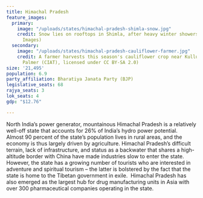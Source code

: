 ```yaml
---
title: Himachal Pradesh
feature_images:
  primary:
    image: "/uploads/states/himachal-pradesh-shimla-snow.jpg"
    credit: Snow lies on rooftops in Shimla, after heavy winter showers. (STR/AFP/Getty
      Images)
  secondary:
    image: "/uploads/states/himachal-pradesh-cauliflower-farmer.jpg"
    credit: A farmer harvests this season's cauliflower crop near Kullu town. (Neil
      Palmer (CIAT), licensed under CC BY-SA 2.0)
size: '21,495'
population: 6.9
party_affiliation: Bharatiya Janata Party (BJP)
legislative_seats: 68
rajya_seats: 3
lok_seats: 4
gdp: "$12.76"

---
```

North India’s power generator, mountainous Himachal Pradesh is a relatively well-off state that accounts for 26% of India’s hydro power potential.  Almost 90 percent of the state’s population lives in rural areas, and the economy is thus largely driven by agriculture. Himachal Pradesh’s difficult terrain, lack of infrastructure, and status as a backwater that shares a high-altitude border with China have made industries slow to enter the state.  However, the state has a growing number of tourists who are interested in adventure and spiritual tourism – the latter is bolstered by the fact that the state is home to the Tibetan government in exile.  Himachal Pradesh has also emerged as the largest hub for drug manufacturing units in Asia with over 300 pharmaceutical companies operating in the state.  